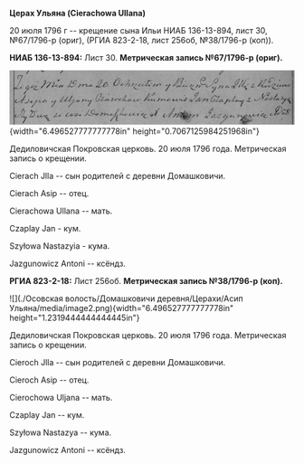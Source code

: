 **Церах Ульяна (Cierachowa Ullana)**

20 июля 1796 г -- крещение сына Ильи НИАБ 136-13-894, лист 30,
№67/1796-р (ориг), (РГИА 823-2-18, лист 256об, №38/1796-р (коп)).

**НИАБ 136-13-894:** Лист 30. **Метрическая запись №67/1796-р (ориг).**

![](./media/0c8142b27e9dd538ea0e464998ad268dfb99057a.png){width="6.496527777777778in"
height="0.7067125984251968in"}

Дедиловичская Покровская церковь. 20 июля 1796 года. Метрическая запись
о крещении.

Cierach Jlla -- сын родителей с деревни Домашковичи.

Cierach Asip -- отец.

Cierachowa Ullana -- мать.

Czaplay Jan - кум.

Szyłowa Nastazyia - кума.

Jazgunowicz Antoni -- ксёндз.

**РГИА 823-2-18:** Лист 256об. **Метрическая запись №38/1796-р (коп).**

![](./Осовская волость/Домашковичи деревня/Церахи/Асип Ульяна/media/image2.png){width="6.496527777777778in"
height="1.2319444444444445in"}

Дедиловичская Покровская церковь. 20 июля 1796 года. Метрическая запись
о крещении.

Cieroch Jlla -- сын родителей с деревни Домашковичи.

Cieroch Asip -- отец.

Cierochowa Uljana -- мать.

Czaplay Jan -- кум.

Szyłowa Nastazya -- кума.

Jazgunowicz Antoni -- ксёндз.
